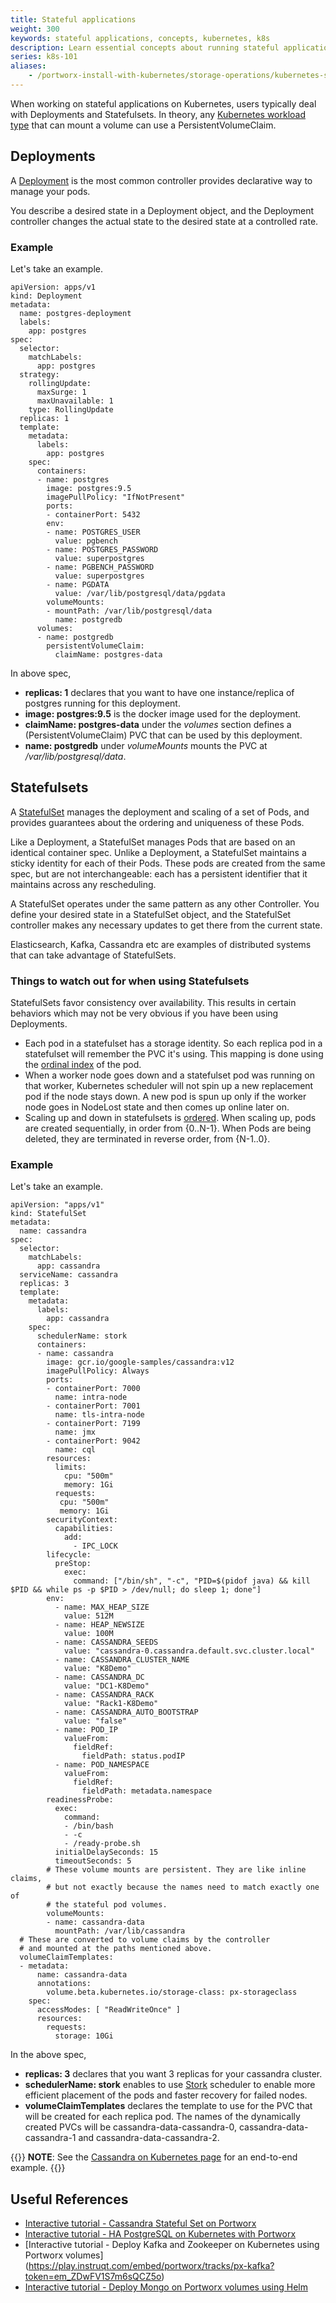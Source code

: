 ```yaml
---
title: Stateful applications
weight: 300
keywords: stateful applications, concepts, kubernetes, k8s
description: Learn essential concepts about running stateful applications using persistent volumes on Kubernetes
series: k8s-101
aliases:
    - /portworx-install-with-kubernetes/storage-operations/kubernetes-storage-101/applications/
---
```

When working on stateful applications on Kubernetes, users typically deal with Deployments and Statefulsets. In theory, any [Kubernetes workload type](https://kubernetes.io/docs/concepts/workloads/) that can mount a volume can use a PersistentVolumeClaim.

## Deployments

A [Deployment](https://kubernetes.io/docs/concepts/workloads/controllers/deployment/) is the most common controller provides declarative way to manage your pods.

You describe a desired state in a Deployment object, and the Deployment controller changes the actual state to the desired state at a controlled rate.

### Example

Let's take an example.

```text
apiVersion: apps/v1
kind: Deployment
metadata:
  name: postgres-deployment
  labels:
    app: postgres
spec:
  selector:
    matchLabels:
      app: postgres
  strategy:
    rollingUpdate:
      maxSurge: 1
      maxUnavailable: 1
    type: RollingUpdate
  replicas: 1
  template:
    metadata:
      labels:
        app: postgres
    spec:
      containers:
      - name: postgres
        image: postgres:9.5
        imagePullPolicy: "IfNotPresent"
        ports:
        - containerPort: 5432
        env:
        - name: POSTGRES_USER
          value: pgbench
        - name: POSTGRES_PASSWORD
          value: superpostgres
        - name: PGBENCH_PASSWORD
          value: superpostgres
        - name: PGDATA
          value: /var/lib/postgresql/data/pgdata
        volumeMounts:
        - mountPath: /var/lib/postgresql/data
          name: postgredb
      volumes:
      - name: postgredb
        persistentVolumeClaim:
          claimName: postgres-data
```

In above spec,

* **replicas: 1** declares that you want to have one instance/replica of postgres running for this deployment.
* **image: postgres:9.5** is the docker image used for the deployment.
* **claimName: postgres-data** under the *volumes* section defines a (PersistentVolumeClaim) PVC that can be used by this deployment.
* **name: postgredb** under *volumeMounts* mounts the PVC at */var/lib/postgresql/data*.

## Statefulsets

A [StatefulSet](https://kubernetes.io/docs/concepts/workloads/controllers/statefulset/) manages the deployment and scaling of a set of Pods, and provides guarantees about the ordering and uniqueness of these Pods.

Like a Deployment, a StatefulSet manages Pods that are based on an identical container spec. Unlike a Deployment, a StatefulSet maintains a sticky identity for each of their Pods. These pods are created from the same spec, but are not interchangeable: each has a persistent identifier that it maintains across any rescheduling.

A StatefulSet operates under the same pattern as any other Controller. You define your desired state in a StatefulSet object, and the StatefulSet controller makes any necessary updates to get there from the current state.

Elasticsearch, Kafka, Cassandra etc are examples of distributed systems that can take advantage of StatefulSets.

### Things to watch out for when using Statefulsets

StatefulSets favor consistency over availability. This results in certain behaviors which may not be very obvious if you have been using Deployments.

* Each pod in a statefulset has a storage identity. So each replica pod in a statefulset will remember the PVC it's using. This mapping is done using the [ordinal index](https://kubernetes.io/docs/concepts/workloads/controllers/statefulset/#pod-identity) of the pod.
* When a worker node goes down and a statefulset pod was running on that worker, Kubernetes scheduler will not spin up a new replacement pod if the node stays down. A new pod is spun up only if the worker node goes in NodeLost state and then comes up online later on.
* Scaling up and down in statefulsets is [ordered](https://kubernetes.io/docs/concepts/workloads/controllers/statefulset/#deployment-and-scaling-guarantees). When scaling up, pods are created sequentially, in order from {0..N-1}. When Pods are being deleted, they are terminated in reverse order, from {N-1..0}.

### Example

Let's take an example.

```text
apiVersion: "apps/v1"
kind: StatefulSet
metadata:
  name: cassandra
spec:
  selector:
    matchLabels:
      app: cassandra
  serviceName: cassandra
  replicas: 3
  template:
    metadata:
      labels:
        app: cassandra
    spec:
      schedulerName: stork
      containers:
      - name: cassandra
        image: gcr.io/google-samples/cassandra:v12
        imagePullPolicy: Always
        ports:
        - containerPort: 7000
          name: intra-node
        - containerPort: 7001
          name: tls-intra-node
        - containerPort: 7199
          name: jmx
        - containerPort: 9042
          name: cql
        resources:
          limits:
            cpu: "500m"
            memory: 1Gi
          requests:
           cpu: "500m"
           memory: 1Gi
        securityContext:
          capabilities:
            add:
              - IPC_LOCK
        lifecycle:
          preStop:
            exec:
              command: ["/bin/sh", "-c", "PID=$(pidof java) && kill $PID && while ps -p $PID > /dev/null; do sleep 1; done"]
        env:
          - name: MAX_HEAP_SIZE
            value: 512M
          - name: HEAP_NEWSIZE
            value: 100M
          - name: CASSANDRA_SEEDS
            value: "cassandra-0.cassandra.default.svc.cluster.local"
          - name: CASSANDRA_CLUSTER_NAME
            value: "K8Demo"
          - name: CASSANDRA_DC
            value: "DC1-K8Demo"
          - name: CASSANDRA_RACK
            value: "Rack1-K8Demo"
          - name: CASSANDRA_AUTO_BOOTSTRAP
            value: "false"
          - name: POD_IP
            valueFrom:
              fieldRef:
                fieldPath: status.podIP
          - name: POD_NAMESPACE
            valueFrom:
              fieldRef:
                fieldPath: metadata.namespace
        readinessProbe:
          exec:
            command:
            - /bin/bash
            - -c
            - /ready-probe.sh
          initialDelaySeconds: 15
          timeoutSeconds: 5
        # These volume mounts are persistent. They are like inline claims,
        # but not exactly because the names need to match exactly one of
        # the stateful pod volumes.
        volumeMounts:
        - name: cassandra-data
          mountPath: /var/lib/cassandra
  # These are converted to volume claims by the controller
  # and mounted at the paths mentioned above.
  volumeClaimTemplates:
  - metadata:
      name: cassandra-data
      annotations:
        volume.beta.kubernetes.io/storage-class: px-storageclass
    spec:
      accessModes: [ "ReadWriteOnce" ]
      resources:
        requests:
          storage: 10Gi
```

In the above spec,

* **replicas: 3** declares that you want 3 replicas for your cassandra cluster.
* **schedulerName: stork** enables to use [Stork](https://github.com/libopenstorage/stork) scheduler to enable more efficient placement of the pods and faster recovery for failed nodes.
* **volumeClaimTemplates** declares the template to use for the PVC that will be created for each replica pod. The names of the dynamically created PVCs will be cassandra-data-cassandra-0, cassandra-data-cassandra-1 and cassandra-data-cassandra-2.

{{<info>}}
**NOTE**: See the [Cassandra on Kubernetes page](/operations/operate-kubernetes/application-install-with-kubernetes/cassandra) for an end-to-end example.
{{</info>}}

## Useful References

* [Interactive tutorial - Cassandra Stateful Set on Portworx](https://play.instruqt.com/embed/portworx/tracks/px-cassandra-2-6?token=em_jXUaiIqY-ytFcXEx)
* [Interactive tutorial - HA PostgreSQL on Kubernetes with Portworx](https://play.instruqt.com/embed/portworx/tracks/px-k8s-postgres-all-in-one?token=em_8fntBRLNv6ojyejP)
* [Interactive tutorial - Deploy Kafka and Zookeeper on Kubernetes using Portworx volumes] (https://play.instruqt.com/embed/portworx/tracks/px-kafka?token=em_ZDwFV1S7m6sQCZ5o)
* [Interactive tutorial - Deploy Mongo on Portworx volumes using Helm](https://play.instruqt.com/embed/portworx/tracks/px-helm-mongo?token=em_mQ7CBQc0ZgRZ0wNE)
